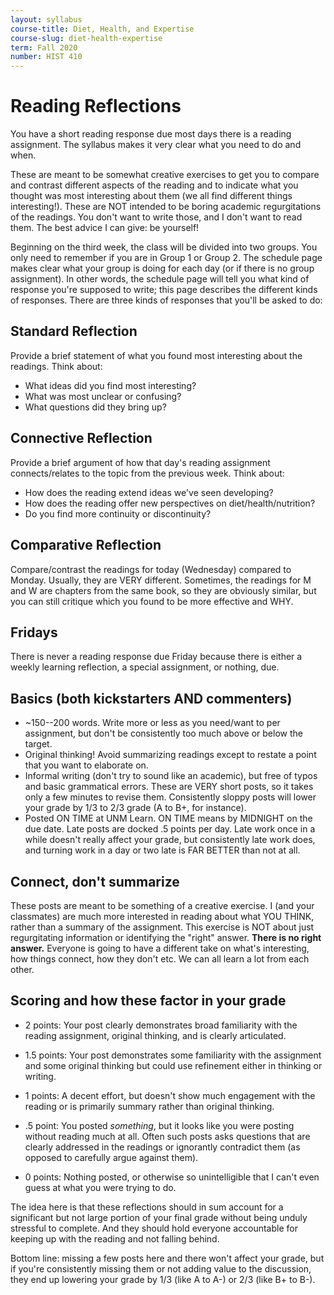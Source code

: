 ```yaml
---
layout: syllabus
course-title: Diet, Health, and Expertise
course-slug: diet-health-expertise
term: Fall 2020
number: HIST 410
---
```


# Reading Reflections
You have a short reading response due most days there is a reading assignment. The syllabus makes it very clear what you need to do and when.

These are meant to be somewhat creative exercises to get you to compare and contrast different aspects of the reading and to indicate what you thought was most interesting about them (we all find different things interesting!). These are NOT intended to be boring academic regurgitations of the readings. You don't want to write those, and I don't want to read them. The best advice I can give: be yourself!

Beginning on the third week, the class will be divided into two groups. You only need to remember if you are in Group 1 or Group 2. The schedule page makes clear what your group is doing for each day (or if there is no group assignment). In other words, the schedule page will tell you what kind of response you're supposed to write; this page describes the different kinds of responses. There are three kinds of responses that you'll be asked to do:

## Standard Reflection
Provide a brief statement of what you found most interesting about the readings. Think about:
- What ideas did you find most interesting?
- What was most unclear or confusing?
- What questions did they bring up?

## Connective Reflection
Provide a brief argument of how that day's reading assignment connects/relates to the topic from the previous week. Think about:
- How does the reading extend ideas we've seen developing?
- How does the reading offer new perspectives on diet/health/nutrition?
- Do you find more continuity or discontinuity?

## Comparative Reflection
Compare/contrast the readings for today (Wednesday) compared to Monday. Usually, they are VERY different. Sometimes, the readings for M and W are chapters from the same book, so they are obviously similar, but you can still critique which you found to be more effective and WHY.


## Fridays
There is never a reading response due Friday because there is either a weekly learning reflection, a special assignment, or nothing, due.


## Basics (both kickstarters AND commenters)
- ~150--200 words. Write more or less as you need/want to per assignment, but don't be consistently too much above or below the target.
- Original thinking! Avoid summarizing readings except to restate a point that you want to elaborate on.
- Informal writing (don't try to sound like an academic), but free of typos and basic grammatical errors. These are VERY short posts, so it takes only a few minutes to revise them. Consistently sloppy posts will lower your grade by 1/3 to 2/3 grade (A to B+, for instance).
- Posted ON TIME at UNM Learn. ON TIME means by MIDNIGHT on the due date. Late posts are docked .5 points per day. Late work once in a while doesn't really affect your grade, but consistently late work does, and turning work in a day or two late is FAR BETTER than not at all.


## Connect, don't summarize
These posts are meant to be something of a creative exercise. I (and your classmates) are much more interested in reading about what YOU THINK, rather than a summary of the assignment. This exercise is NOT about just regurgitating information or identifying the "right" answer. **There is no right answer.** Everyone is going to have a different take on what's interesting, how things connect, how they don't etc. We can all learn a lot from each other.


## Scoring and how these factor in your grade
- 2 points: Your post clearly demonstrates broad familiarity with the reading assignment, original thinking, and is clearly articulated.

- 1.5 points: Your post demonstrates some familiarity with the assignment and some original thinking but could use refinement either in thinking or writing.

- 1 points: A decent effort, but doesn't show much engagement with the reading or is primarily summary rather than original thinking.

- .5 point: You posted _something_, but it looks like you were posting without reading much at all. Often such posts asks questions that are clearly addressed in the readings or ignorantly contradict them (as opposed to carefully argue against them).

- 0 points: Nothing posted, or otherwise so unintelligible that I can't even guess at what you were trying to do.


The idea here is that these reflections should in sum account for a significant but not large portion of your final grade without being unduly stressful to complete. And they should hold everyone accountable for keeping up with the reading and not falling behind.

Bottom line: missing a few posts here and there won't affect your grade, but if you're consistently missing them or not adding value to the discussion, they end up lowering your grade by 1/3 (like A to A-) or 2/3 (like B+ to B-).
